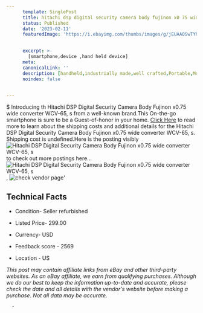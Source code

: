 ```yaml
---
      template: SinglePost
      title: hitachi dsp digital security camera body fujinon x0 75 wide converter wcv 65 s
      status: Published
      date: '2023-02-11'
      featuredImage: 'https://i.ebayimg.com/thumbs/images/g/jEUAAOSwTYhjQSl5/s-l225.jpg'
       

      excerpt: >-
        [smartphone,device ,hand held device]
      meta:
      canonicalLink: ''
      description: [handheld,industrially made,well crafted,Portable,Mobile,Compact,Convenient,Lightweight,Maneuverable,Man-portable,Miniature,Carriable,Hand-held,Light,Holdable,Transportable,Mobile device,Pocket-sized,On-the-go,Wireless,Cordless,Compact size,Convenient size, smartphone,device ,hand held device]
      noindex: false
      

---
```

$
      Introducing th Hitachi  DSP Digital Security Camera Body Fujinon x0.75 wide converter WCV-65, s from a well-known brand.This On-the-go smartphone is sure to be a Guest-of-honor in your home. [Click Here](https://www.ebay.com/itm/362433192247?hash=item5462b3a137%3Ag%3AjEUAAOSwTYhjQSl5&mkevt=1&mkcid=1&mkrid=711-53200-19255-0&campid=%253CePNCampaignId%253E&customid=%253CreferenceId%253E&toolid=10049) to read more to learn about the shipping costs and additional details for the Hitachi  DSP Digital Security Camera Body Fujinon x0.75 wide converter WCV-65, s. Shipping cost is undefined.Here is the posting visibly ![Hitachi  DSP Digital Security Camera Body Fujinon x0.75 wide converter WCV-65, s](https://i.ebayimg.com/thumbs/images/g/jEUAAOSwTYhjQSl5/s-l225.jpg) to check out more postings here... ![Hitachi  DSP Digital Security Camera Body Fujinon x0.75 wide converter WCV-65, s](https://i.ebayimg.com/images/g/jEUAAOSwTYhjQSl5/s-l1200.jpg), ![check vendor page](https://origin-galleryplus.ebayimg.com/ws/web/362433192247_2_0_1/225x225.jpg,https://origin-galleryplus.ebayimg.com/ws/web/362433192247_3_0_1/225x225.jpg,https://origin-galleryplus.ebayimg.com/ws/web/362433192247_4_0_1/225x225.jpg,https://origin-galleryplus.ebayimg.com/ws/web/362433192247_5_0_1/225x225.jpg,https://origin-galleryplus.ebayimg.com/ws/web/362433192247_6_0_1/225x225.jpg,https://origin-galleryplus.ebayimg.com/ws/web/362433192247_7_0_1/225x225.jpg,https://origin-galleryplus.ebayimg.com/ws/web/362433192247_8_0_1/225x225.jpg,https://origin-galleryplus.ebayimg.com/ws/web/362433192247_9_0_1/225x225.jpg)'

      

 ## Technical Facts 



     
      

 - Condition- Seller refurbished 


      

 - Listed Price- 299.00 


      

 - Currency- USD 


      

 - Feedback score - 2569 


      

 - Location - US 


      
      

 *_This post may contain affiliate links from eBay and other third-party websites. As an eBay affiliate, we earn from qualifying purchases. Although we do our best to keep the information up-to-date and accurate, please check the date and all details with the vendor's website before making a purchase. Not all data may be accurate._*




      -
